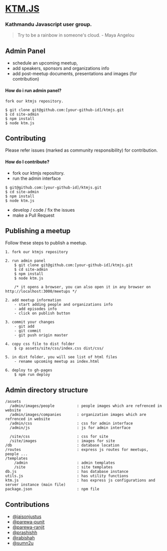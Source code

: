 # [KTM.JS](http://developers-nepal.github.io/ktmjs)
### Kathmandu Javascript user group.

>Try to be a rainbow in someone's cloud. - Maya Angelou


## Admin Panel
- schedule an upcoming meetup,
- add speakers, sponsors and organizations info
- add post-meetup documents, presentations and images (for contribution)

#### How do i run admin panel?
```
fork our ktmjs repository.

$ git clone git@github.com:[your-github-id]/ktmjs.git
$ cd site-admin
$ npm install
$ node ktm.js
```


## Contributing
Please refer issues (marked as community responsibility) for contribution.
#### How do I contribute?

- fork our ktmjs repository.
- run the admin interface
```
$ git@github.com:[your-github-id]/ktmjs.git
$ cd site-admin
$ npm install
$ node ktm.js
```
- develop / code / fix the issues
- make a Pull Request

## Publishing a meetup
Follow these steps to publish a meetup.

```
1. fork our ktmjs repository

2. run admin panel
	$ git clone git@github.com:[your-github-id]/ktmjs.git
	$ cd site-admin
	$ npm install
	$ node ktm.js

	/* it opens a browser, you can also open it in any browser on http://localhost:3000/meetups */

2. add meetup information
	- start adding people and organizations info
	- add episodes info
	- click on publish button

3. commit your changes
	- git add  
	- git commit
	- git push origin master

4. copy css file to dist folder
	$ cp assets/site/css/index.css dist/css/

5. in dist folder, you will see list of html files
	- rename upcoming meetup as index.html

6. deploy to gh-pages
	$ npm run deploy
```

## Admin directory structure
```
/assets
  /admin/images/people 			: people images which are refrenced in website
  /admin/images/companies 		: organization images which are refrenced in website
  /admin/css					: css for admin interface
  /admin/js						: js for admin interface

  /site/css						: css for site
  /site/images					: images for site
/db 							: database location
/routes 						: express js routes for meetups, people ...
/templates
	/admin 						: admin templates
	/site 						: site templates
db.js 							: has database instance
utils.js 						: has utility functions
ktm.js 							: has express js configurations and server instance (main file)
package.json 					: npm file
```
## Contributions
- [@jaisonjustus](https://github.com/jaisonjustus)
- [@parewa-punit](https://github.com/parewa-punit)
- [@parewa-ranjit](https://github.com/parewa-ranjit)
- [@prashishh](https://github.com/prashishh)
- [@rabishah](https://github.com/rabishah)
- [@sumn2u](https://github.com/sumn2u)

